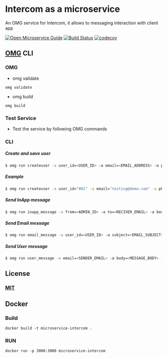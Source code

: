 # Intercom as a microservice
An OMG service for Intercom, it allows to messaging interaction with client app

[![Open Microservice Guide](https://img.shields.io/badge/OMG-enabled-brightgreen.svg?style=for-the-badge)](https://microservice.guide)
[![Build Status](https://travis-ci.com/heaptracetechnology/microservice-intercom.svg?branch=master)](https://travis-ci.com/heaptracetechnology/microservice-intercom)
[![codecov](https://codecov.io/gh/heaptracetechnology/microservice-intercom/branch/master/graph/badge.svg)](https://codecov.io/gh/heaptracetechnology/microservice-intercom)

## [OMG](hhttps://microservice.guide) CLI

### OMG

* omg validate
```
omg validate
```
* omg build
```
omg build
```
### Test Service

* Test the service by following OMG commands

### CLI

##### Create and save user
```sh
$ omg run createuser -a user_id=<USER_ID> -a email=<EMAIL_ADDRESS> -a phone=<PHONE_NUMBER> -a name=<USER_NAME> -a custom_attributes=<CUSTOM_ATTRIBUTES> -a companies=<COMPANIES_LIST> -e ACCESS_TOKEN=<ACCESS_TOKEN>
```
##### Example
```sh
$ omg run createuser -a user_id="001" -a email="testing@demo.com" -a phone=7896541230 -a name="User Name" -a custom_attributes='{"NewCust":"Creating new customer"}' -a companies='["abc"]' -e ACCESS_TOKEN=<ACCESS_TOKEN>
```
##### Send InApp message
```sh
$ omg run inapp_message -a from=<ADMIN_ID> -a to=<RECIVER_EMAIL> -a body=<MESSAGE_BODY> -e ACCESS_TOKEN=<ACCESS_TOKEN>
```
##### Send Email message
```sh
$ omg run email_message -a user_id=<USER_ID> -a subject=<EMAIL_SUBJECT> -a body=<MESSAGE_BODY> -e ACCESS_TOKEN=<ACCESS_TOKEN>
```
##### Send User message
```sh
$ omg run user_message -a email=<SENDER_EMAIL> -a body=<MESSAGE_BODY> -e ACCESS_TOKEN=<ACCESS_TOKEN>
```

## License
### [MIT](https://choosealicense.com/licenses/mit/)

## Docker
### Build
```
docker build -t microservice-intercom .
```
### RUN
```
docker run -p 3000:3000 microservice-intercom
```
